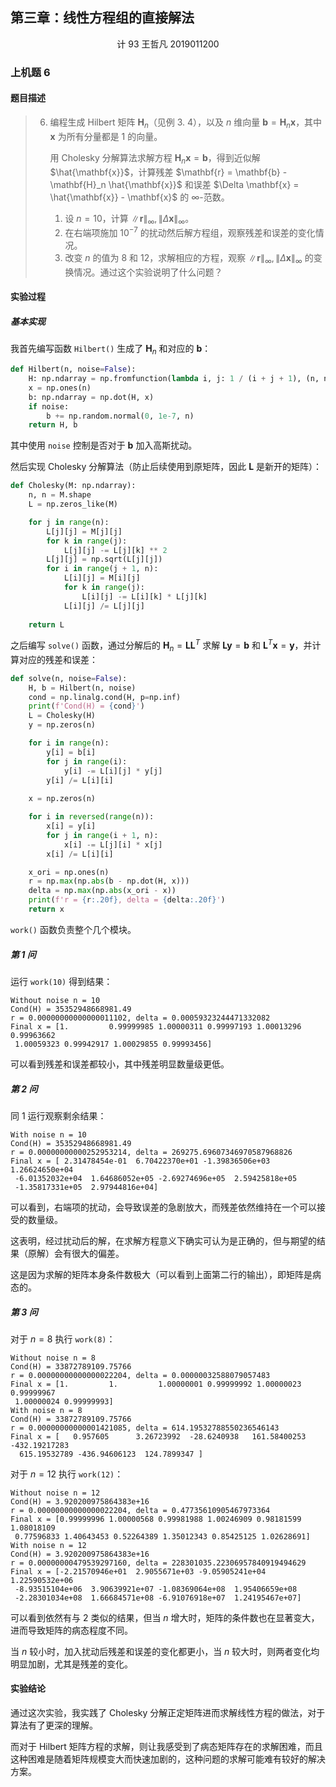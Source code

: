 ## 第三章：线性方程组的直接解法

<center><span>计 93 王哲凡 2019011200</span></center>

### 上机题 6

#### 题目描述

> 6. 编程生成 Hilbert 矩阵 $\mathbf{H}_n$（见例 3. 4），以及 $n$ 维向量 $\mathbf{b} = \mathbf{H}_n \mathbf{x}$，其中 $\mathbf{x}$ 为所有分量都是 $1$ 的向量。
>
>    用 Cholesky 分解算法求解方程 $\mathbf{H}_n \mathbf{x} = \mathbf{b}$，得到近似解 $\hat{\mathbf{x}}$，计算残差 $\mathbf{r} = \mathbf{b} - \mathbf{H}_n \hat{\mathbf{x}}$ 和误差 $\Delta \mathbf{x} = \hat{\mathbf{x}} - \mathbf{x}$ 的 $\infty$-范数。
>
>    1. 设 $n = 10$，计算 $\|\mathbf{r}\|_\infty, \|\Delta\mathbf{x}\|_\infty$。
>    2. 在右端项施加 $10^{-7}$ 的扰动然后解方程组，观察残差和误差的变化情况。
>    3. 改变 $n$ 的值为 $8$ 和 $12$，求解相应的方程，观察 $\|\mathbf{r}\|_\infty, \|\Delta\mathbf{x}\|_\infty$ 的变换情况。通过这个实验说明了什么问题？

#### 实验过程

##### 基本实现

我首先编写函数 `Hilbert()` 生成了 $\mathbf{H}_n$ 和对应的 $\mathbf{b}$：

```python
def Hilbert(n, noise=False):
    H: np.ndarray = np.fromfunction(lambda i, j: 1 / (i + j + 1), (n, n))
    x = np.ones(n)
    b: np.ndarray = np.dot(H, x)
    if noise:
        b += np.random.normal(0, 1e-7, n)
    return H, b
```

其中使用 `noise` 控制是否对于 $\mathbf{b}$ 加入高斯扰动。

然后实现 Cholesky 分解算法（防止后续使用到原矩阵，因此 $\mathbf{L}$ 是新开的矩阵）：

```python
def Cholesky(M: np.ndarray):
    n, n = M.shape
    L = np.zeros_like(M)

    for j in range(n):
        L[j][j] = M[j][j]
        for k in range(j):
            L[j][j] -= L[j][k] ** 2
        L[j][j] = np.sqrt(L[j][j])
        for i in range(j + 1, n):
            L[i][j] = M[i][j]
            for k in range(j):
                L[i][j] -= L[i][k] * L[j][k]
            L[i][j] /= L[j][j]
    
    return L
```

之后编写 `solve()` 函数，通过分解后的 $\mathbf{H}_n = \mathbf{L} \mathbf{L}^T$ 求解 $\mathbf{L} \mathbf{y} = \mathbf{b}$ 和 $\mathbf{L}^T \mathbf{x} = \mathbf{y}$，并计算对应的残差和误差：

```python
def solve(n, noise=False):
    H, b = Hilbert(n, noise)
    cond = np.linalg.cond(H, p=np.inf)
    print(f'Cond(H) = {cond}')
    L = Cholesky(H)
    y = np.zeros(n)

    for i in range(n):
        y[i] = b[i]
        for j in range(i):
            y[i] -= L[i][j] * y[j]
        y[i] /= L[i][i]
    
    x = np.zeros(n)

    for i in reversed(range(n)):
        x[i] = y[i]
        for j in range(i + 1, n):
            x[i] -= L[j][i] * x[j]
        x[i] /= L[i][i]

    x_ori = np.ones(n)
    r = np.max(np.abs(b - np.dot(H, x)))
    delta = np.max(np.abs(x_ori - x))
    print(f'r = {r:.20f}, delta = {delta:.20f}')
    return x
```

`work()` 函数负责整个几个模块。

##### 第 1 问

运行 `work(10)` 得到结果：

```
Without noise n = 10
Cond(H) = 35352948668981.49
r = 0.00000000000000011102, delta = 0.00059323244471332082
Final x = [1.         0.99999985 1.00000311 0.99997193 1.00013296 0.99963662
 1.00059323 0.99942917 1.00029855 0.99993456]
```

可以看到残差和误差都较小，其中残差明显数量级更低。

##### 第 2 问

同 1 运行观察剩余结果：

```
With noise n = 10
Cond(H) = 35352948668981.49
r = 0.00000000000252953214, delta = 269275.69607346970587968826
Final x = [ 2.31478454e-01  6.70422370e+01 -1.39836506e+03  1.26624650e+04
 -6.01352032e+04  1.64686052e+05 -2.69274696e+05  2.59425818e+05
 -1.35817331e+05  2.97944816e+04]
```

可以看到，右端项的扰动，会导致误差的急剧放大，而残差依然维持在一个可以接受的数量级。

这表明，经过扰动后的解，在求解方程意义下确实可认为是正确的，但与期望的结果（原解）会有很大的偏差。

这是因为求解的矩阵本身条件数极大（可以看到上面第二行的输出），即矩阵是病态的。

##### 第 3 问

对于 $n = 8$ 执行 `work(8)`：

```
Without noise n = 8
Cond(H) = 33872789109.75766
r = 0.00000000000000022204, delta = 0.00000032588079057483
Final x = [1.         1.         1.00000001 0.99999992 1.00000023 0.99999967
 1.00000024 0.99999993]
With noise n = 8
Cond(H) = 33872789109.75766
r = 0.00000000000001421085, delta = 614.19532788550236546143
Final x = [   0.957605      3.26723992  -28.6240938   161.58400253 -432.19217283
  615.19532789 -436.94606123  124.7899347 ]
```

对于 $n = 12$ 执行 `work(12)`：

```
Without noise n = 12
Cond(H) = 3.920200975864383e+16
r = 0.00000000000000022204, delta = 0.47735610905467973364
Final x = [0.99999996 1.00000568 0.99981988 1.00246909 0.98181599 1.08018109
 0.77596833 1.40643453 0.52264389 1.35012343 0.85425125 1.02628691]
With noise n = 12
Cond(H) = 3.920200975864383e+16
r = 0.00000000479539297160, delta = 228301035.22306957840919494629
Final x = [-2.21570946e+01  2.9055671e+03 -9.05905241e+04  1.22590532e+06
 -8.93515104e+06  3.90639921e+07 -1.08369064e+08  1.95406659e+08
 -2.28301034e+08  1.66684571e+08 -6.91076918e+07  1.24195467e+07]
```

可以看到依然有与 2 类似的结果，但当 $n$ 增大时，矩阵的条件数也在显著变大，进而导致矩阵的病态程度不同。

当 $n$ 较小时，加入扰动后残差和误差的变化都更小，当 $n$ 较大时，则两者变化均明显加剧，尤其是残差的变化。

#### 实验结论

通过这次实验，我实践了 Cholesky 分解正定矩阵进而求解线性方程的做法，对于算法有了更深的理解。

而对于 Hilbert 矩阵方程的求解，则让我感受到了病态矩阵存在的求解困难，而且这种困难是随着矩阵规模变大而快速加剧的，这种问题的求解可能难有较好的解决方案。